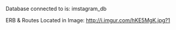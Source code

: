 Database connected to is: imstagram_db

ERB & Routes Located in Image:
http://i.imgur.com/hKE5MgK.jpg?1


